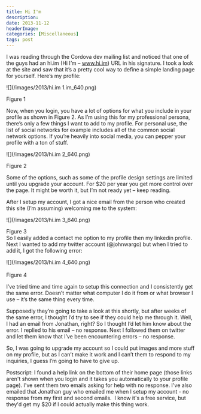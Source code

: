 ```yaml
---
title: Hi I'm
description: 
date: 2013-11-12
headerImage: 
categories: [Miscellaneous]
tags: post
---
```


I was reading through the Cordova dev mailing list and noticed that one of the guys had an hi.im (Hi I’m – www.hi.im) URL in his signature. I took a look at the site and saw that it’s a pretty cool way to define a simple landing page for yourself. Here’s my profile:

![](/images/2013/hi.im 1.im_640.png)

Figure 1

Now, when you login, you have a lot of options for what you include in your profile as shown in Figure 2. As I’m using this for my professional persona, there’s only a few things I want to add to my profile. For personal use, the list of social networks for example includes all of the common social network options. If you’re heavily into social media, you can pepper your profile with a ton of stuff.

![](/images/2013/hi.im 2_640.png)

Figure 2

Some of the options, such as some of the profile design settings are limited until you upgrade your account. For $20 per year you get more control over the page. It might be worth it, but I’m not ready yet – keep reading.

After I setup my account, I got a nice email from the person who created this site (I’m assuming) welcoming me to the system:

![](/images/2013/hi.im 3_640.png)

Figure 3  
So I easily added a contact me option to my profile then my linkedin profile. Next I wanted to add my twitter account (@johnwargo) but when I tried to add it, I got the following error:

![](/images/2013/hi.im 4_640.png)  
   
Figure 4

I’ve tried time and time again to setup this connection and I consistently get the same error. Doesn’t matter what computer I do it from or what browser I use – it’s the same thing every time.

  
Supposedly they’re going to take a look at this shortly, but after weeks of the same error, I thought I’d try to see if they could help me through it. Well, I had an email from Jonathan, right? So I thought I’d let him know about the error. I replied to his email – no response. Next I followed them on twitter and let them know that I’ve been encountering errors – no response.

  
So, I was going to upgrade my account so I could put images and more stuff on my profile, but as I can’t make it work and I can’t them to respond to my inquiries, I guess I’m going to have to give up.

Postscript: I found a help link on the bottom of their home page (those links aren't shown when you login and it takes you automatically to your profile page). I've sent them two emails asking for help with no response. I've also emailed that Jonathan guy who emailed me when I setup my account - no response from my first and second emails.  I know it's a free service, but they'd get my $20 if I could actually make this thing work.